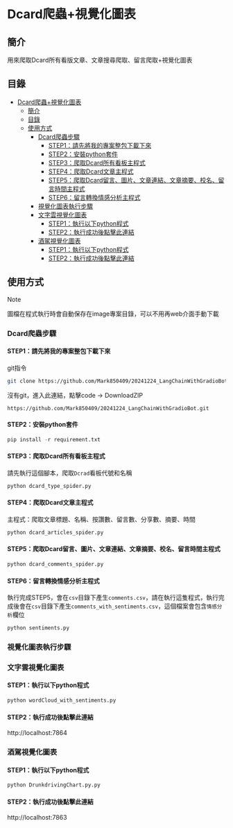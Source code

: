 
# Dcard爬蟲+視覺化圖表

## 簡介

用來爬取Dcard所有看版文章、文章搜尋爬取、留言爬取+視覺化圖表

## 目錄
- [Dcard爬蟲+視覺化圖表](#dcard爬蟲視覺化圖表)
  - [簡介](#簡介)
  - [目錄](#目錄)
  - [使用方式](#使用方式)
    - [Dcard爬蟲步驟](#dcard爬蟲步驟)
      - [STEP1：請先將我的專案整包下載下來](#step1請先將我的專案整包下載下來)
      - [STEP2：安裝python套件](#step2安裝python套件)
      - [STEP3：爬取Dcard所有看板主程式](#step3爬取dcard所有看板主程式)
      - [STEP4：爬取Dcard文章主程式](#step4爬取dcard文章主程式)
      - [STEP5：爬取Dcard留言、圖片、文章連結、文章摘要、校名、留言時間主程式](#step5爬取dcard留言圖片文章連結文章摘要校名留言時間主程式)
      - [STEP6：留言轉換情感分析主程式](#step6留言轉換情感分析主程式)
    - [視覺化圖表執行步驟](#視覺化圖表執行步驟)
    - [文字雲視覺化圖表](#文字雲視覺化圖表)
      - [STEP1：執行以下python程式](#step1執行以下python程式)
      - [STEP2：執行成功後點擊此連結](#step2執行成功後點擊此連結)
    - [酒駕視覺化圖表](#酒駕視覺化圖表)
      - [STEP1：執行以下python程式](#step1執行以下python程式-1)
      - [STEP2：執行成功後點擊此連結](#step2執行成功後點擊此連結-1)

## 使用方式

> [!note] 
> 圖檔在程式執行時會自動保存在image專案目錄，可以不用再web介面手動下載

### Dcard爬蟲步驟

#### STEP1：請先將我的專案整包下載下來
git指令

```bash
git clone https://github.com/Mark850409/20241224_LangChainWithGradioBot.git
```

沒有git，進入此連結，點擊code → DownloadZIP

```
https://github.com/Mark850409/20241224_LangChainWithGradioBot.git
```

#### STEP2：安裝python套件

```python
pip install -r requirement.txt
```

#### STEP3：爬取Dcard所有看板主程式
請先執行這個腳本，爬取`Dcrad`看板代號和名稱

```python
python dcard_type_spider.py
```

#### STEP4：爬取Dcard文章主程式
主程式：爬取文章標題、名稱、按讚數、留言數、分享數、摘要、時間
```python
python dcard_articles_spider.py
```

#### STEP5：爬取Dcard留言、圖片、文章連結、文章摘要、校名、留言時間主程式

```python
python dcard_comments_spider.py
```

#### STEP6：留言轉換情感分析主程式

執行完成STEP5，會在`csv`目錄下產生`comments.csv`，請在執行這隻程式，執行完成後會在`csv`目錄下產生`comments_with_sentiments.csv`，這個檔案會包含`情感分析`欄位

```python
python sentiments.py
```

### 視覺化圖表執行步驟

### 文字雲視覺化圖表

#### STEP1：執行以下python程式

```python
python wordCloud_with_sentiments.py
```
#### STEP2：執行成功後點擊此連結
http://localhost:7864


### 酒駕視覺化圖表
#### STEP1：執行以下python程式

```python
python DrunkdrivingChart.py.py
```
#### STEP2：執行成功後點擊此連結
http://localhost:7863